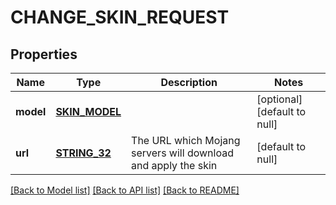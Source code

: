 # CHANGE_SKIN_REQUEST

## Properties
Name | Type | Description | Notes
------------ | ------------- | ------------- | -------------
**model** | [**SKIN_MODEL**](SkinModel.md) |  | [optional] [default to null]
**url** | [**STRING_32**](STRING_32.md) | The URL which Mojang servers will download and apply the skin | [default to null]

[[Back to Model list]](../README.md#documentation-for-models) [[Back to API list]](../README.md#documentation-for-api-endpoints) [[Back to README]](../README.md)


